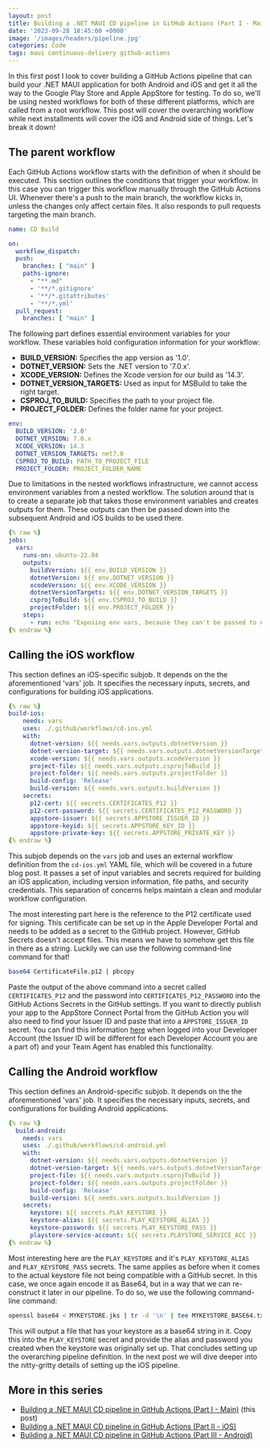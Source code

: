 ```yaml
---
layout: post
title: Building a .NET MAUI CD pipeline in GitHub Actions (Part I - Main)
date: '2023-09-28 18:45:00 +0000'
image: '/images/headers/pipeline.jpg'
categories: Code
tags: maui continuous-delivery github-actions
---
```


In this first post I look to cover building a GitHub Actions pipeline that can build your .NET MAUI application for both Android and iOS and get it all the way to the Google Play Store and Apple AppStore for testing. To do so, we'll be using nested workflows for both of these different platforms, which are called from a root workflow. This post will cover the overarching workflow while next installments will cover the iOS and Android side of things. Let's break it down!

## The parent workflow

Each GitHub Actions workflow starts with the definition of when it should be executed. This section outlines the conditions that trigger your workflow. In this case you can trigger this workflow manually through the GitHub Actions UI. Whenever there's a push to the main branch, the workflow kicks in, unless the changes only affect certain files. It also responds to pull requests targeting the main branch.

```yaml
name: CD Build

on:
  workflow_dispatch:
  push:
    branches: [ "main" ]
    paths-ignore:
      - "**.md"
      - '**/*.gitignore'
      - '**/*.gitattributes'
      - '**/*.yml'
  pull_request:
    branches: [ "main" ]
```

The following part defines essential environment variables for your workflow. These variables hold configuration information for your workflow:

- **BUILD_VERSION:** Specifies the app version as '1.0'.
- **DOTNET_VERSION:** Sets the .NET version to '7.0.x'.
- **XCODE_VERSION:** Defines the Xcode version for our build as '14.3'.
- **DOTNET_VERSION_TARGETS:** Used as input for MSBuild to take the right target.
- **CSPROJ_TO_BUILD:** Specifies the path to your project file.
- **PROJECT_FOLDER:** Defines the folder name for your project.

```yaml
env:
  BUILD_VERSION: '2.0'
  DOTNET_VERSION: 7.0.x
  XCODE_VERSION: 14.3
  DOTNET_VERSION_TARGETS: net7.0
  CSPROJ_TO_BUILD: PATH_TO_PROJECT_FILE
  PROJECT_FOLDER: PROJECT_FOLDER_NAME
```

Due to limitations in the nested workflows infrastructure, we cannot access environment variables from a nested workflow. The solution around that is to create a separate job that takes those environment variables and creates outputs for them. These outputs can then be passed down into the subsequent Android and iOS builds to be used there.

```yaml
{% raw %}
jobs:
  vars:
    runs-on: ubuntu-22.04
    outputs:      
      buildVersion: ${{ env.BUILD_VERSION }}
      dotnetVersion: ${{ env.DOTNET_VERSION }}
      xcodeVersion: ${{ env.XCODE_VERSION }}
      dotnetVersionTargets: ${{ env.DOTNET_VERSION_TARGETS }}
      csprojToBuild: ${{ env.CSPROJ_TO_BUILD }}
      projectFolder: ${{ env.PROJECT_FOLDER }}
    steps:
      - run: echo "Exposing env vars, because they can't be passed to nested workflows."
{% endraw %}
```

## Calling the iOS workflow

This section defines an iOS-specific subjob. It depends on the the aforementioned 'vars' job. It specifies the necessary inputs, secrets, and configurations for building iOS applications.

```yaml
{% raw %}
build-ios:   
    needs: vars 
    uses: ./.github/workflows/cd-ios.yml
    with:
      dotnet-version: ${{ needs.vars.outputs.dotnetVersion }}
      dotnet-version-target: ${{ needs.vars.outputs.dotnetVersionTargets }}
      xcode-version: ${{ needs.vars.outputs.xcodeVersion }}
      project-file: ${{ needs.vars.outputs.csprojToBuild }}
      project-folder: ${{ needs.vars.outputs.projectFolder }}
      build-config: 'Release'
      build-version: ${{ needs.vars.outputs.buildVersion }}
    secrets:
      p12-cert: ${{ secrets.CERTIFICATES_P12 }}
      p12-cert-password: ${{ secrets.CERTIFICATES_P12_PASSWORD }}
      appstore-issuer: ${{ secrets.APPSTORE_ISSUER_ID }}
      appstore-keyid: ${{ secrets.APPSTORE_KEY_ID }}
      appstore-private-key: ${{ secrets.APPSTORE_PRIVATE_KEY }}
{% endraw %}
```

This subjob depends on the `vars` job and uses an external workflow definition from the `cd-ios.yml` YAML file, which will be covered in a future blog post. It passes a set of input variables and secrets required for building an iOS application, including version information, file paths, and security credentials. This separation of concerns helps maintain a clean and modular workflow configuration.

The most interesting part here is the reference to the P12 certificate used for signing. This certificate can be set up in the Apple Developer Portal and needs to be added as a secret to the GitHub project. However, GitHub Secrets doesn't accept files. This means we have to somehow get this file in there as a string. Luckily we can use the following command-line command for that!

```bash
base64 CertificateFile.p12 | pbcopy
```

Paste the output of the above command into a secret called `CERTIFICATES_P12` and the password into `CERTIFICATES_P12_PASSWORD` into the GitHub Actions Secrets in the GitHub settings. If you want to directly publish your app to the AppStore Connect Portal from the GitHub Action you will also need to find your Issuer ID and paste that into a `APPSTORE_ISSUER_ID` secret. You can find this information [here](https://appstoreconnect.apple.com/access/api) when logged into your Developer Account (the Issuer ID will be different for each Developer Account you are a part of) and your Team Agent has enabled this functionality.

## Calling the Android workflow

This section defines an Android-specific subjob. It depends on the the aforementioned 'vars' job. It specifies the necessary inputs, secrets, and configurations for building Android applications.

```yaml
{% raw %}
  build-android:
    needs: vars
    uses: ./.github/workflows/cd-android.yml
    with:
      dotnet-version: ${{ needs.vars.outputs.dotnetVersion }}
      dotnet-version-target: ${{ needs.vars.outputs.dotnetVersionTargets }}
      project-file: ${{ needs.vars.outputs.csprojToBuild }}
      project-folder: ${{ needs.vars.outputs.projectFolder }}
      build-config: 'Release'
      build-version: ${{ needs.vars.outputs.buildVersion }}
    secrets:
      keystore: ${{ secrets.PLAY_KEYSTORE }}
      keystore-alias: ${{ secrets.PLAY_KEYSTORE_ALIAS }}
      keystore-password: ${{ secrets.PLAY_KEYSTORE_PASS }}
      playstore-service-account: ${{ secrets.PLAYSTORE_SERVICE_ACC }}
{% endraw %}
```

Most interesting here are the `PLAY_KEYSTORE` and it's `PLAY_KEYSTORE_ALIAS` and `PLAY_KEYSTORE_PASS` secrets. The same applies as before when it comes to the actual keystore file not being compatible with a GitHub secret. In this case, we once again encode it as Base64, but in a way that we can re-construct it later in our pipeline. To do so, we use the following command-line command:

```bash
openssl base64 < MYKEYSTORE.jks | tr -d '\n' | tee MYKEYSTORE_BASE64.txt
```

This will output a file that has your keystore as a base64 string in it. Copy this into the `PLAY_KEYSTORE` secret and provide the alias and password you created when the keystore was originally set up. That concludes setting up the overarching pipeline definition. In the next post we will dive deeper into the nitty-gritty details of setting up the iOS pipeline.


## More in this series

- [Building a .NET MAUI CD pipeline in GitHub Actions (Part I - Main)](https://thewissen.io/making-maui-cd-pipeline/) (this post)
- [Building a .NET MAUI CD pipeline in GitHub Actions (Part II - iOS)](https://thewissen.io/making-maui-cd-pipeline-part2/)
- [Building a .NET MAUI CD pipeline in GitHub Actions (Part III - Android)](https://thewissen.io/making-maui-cd-pipeline-part3/)